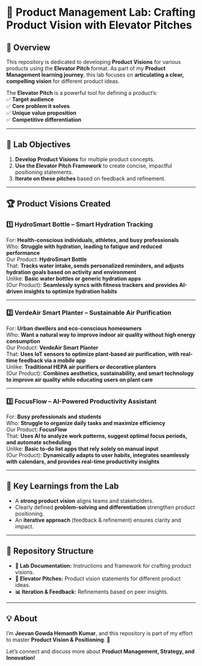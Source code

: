 # 🚀 Product Management Lab: Crafting Product Vision with Elevator Pitches  

## 📝 Overview  
This repository is dedicated to developing **Product Visions** for various products using the **Elevator Pitch** format. As part of my **Product Management learning journey**, this lab focuses on **articulating a clear, compelling vision** for different product ideas.  

The **Elevator Pitch** is a powerful tool for defining a product’s:  
✅ **Target audience**  
✅ **Core problem it solves**  
✅ **Unique value proposition**  
✅ **Competitive differentiation**  

---

## 📌 Lab Objectives  
1. **Develop Product Visions** for multiple product concepts.  
2. **Use the Elevator Pitch Framework** to create concise, impactful positioning statements.  
3. **Iterate on these pitches** based on feedback and refinement.  

---

## 🏆 **Product Visions Created**  

### **1️⃣ HydroSmart Bottle** – **Smart Hydration Tracking**  
For: **Health-conscious individuals, athletes, and busy professionals**  
Who: **Struggle with hydration, leading to fatigue and reduced performance**  
Our Product: **HydroSmart Bottle**  
That: **Tracks water intake, sends personalized reminders, and adjusts hydration goals based on activity and environment**  
Unlike: **Basic water bottles or generic hydration apps**  
(Our Product): **Seamlessly syncs with fitness trackers and provides AI-driven insights to optimize hydration habits**  

---

### **2️⃣ VerdeAir Smart Planter** – **Sustainable Air Purification**  
For: **Urban dwellers and eco-conscious homeowners**  
Who: **Want a natural way to improve indoor air quality without high energy consumption**  
Our Product: **VerdeAir Smart Planter**  
That: **Uses IoT sensors to optimize plant-based air purification, with real-time feedback via a mobile app**  
Unlike: **Traditional HEPA air purifiers or decorative planters**  
(Our Product): **Combines aesthetics, sustainability, and smart technology to improve air quality while educating users on plant care**  

---

### **3️⃣ FocusFlow** – **AI-Powered Productivity Assistant**  
For: **Busy professionals and students**  
Who: **Struggle to organize daily tasks and maximize efficiency**  
Our Product: **FocusFlow**  
That: **Uses AI to analyze work patterns, suggest optimal focus periods, and automate scheduling**  
Unlike: **Basic to-do list apps that rely solely on manual input**  
(Our Product): **Dynamically adapts to user habits, integrates seamlessly with calendars, and provides real-time productivity insights**  

---

## 🔑 **Key Learnings from the Lab**  
- A **strong product vision** aligns teams and stakeholders.  
- Clearly defined **problem-solving and differentiation** strengthen product positioning.  
- An **iterative approach** (feedback & refinement) ensures clarity and impact.  

---

## 📁 **Repository Structure**  
- **📄 Lab Documentation:** Instructions and framework for crafting product visions.  
- **📂 Elevator Pitches:** Product vision statements for different product ideas.  
- **📊 Iteration & Feedback:** Refinements based on peer insights.  

---

## 💡 About  
I’m **Jeevan Gowda Hemanth Kumar**, and this repository is part of my effort to master **Product Vision & Positioning**. 🚀  

Let’s connect and discuss more about **Product Management, Strategy, and Innovation!**  

